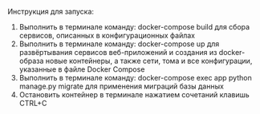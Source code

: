 Инструкция для запуска:
1. Выполнить в терминале команду: docker-compose build для сбора сервисов, описанных в конфигурационных файлах
2. Выполнить в терминале команду: docker-compose up для развёртывания сервисов веб-приложений и создания из docker-образа новые контейнеры, а также сети, тома и все конфигурации, указанные в файле Docker Compose
4. Выполнить в терминале команду: docker-compose exec app python manage.py migrate для применения миграций базы данных
5. Остановить контейнер в терминале нажатием сочетаний клавишь CTRL+C
